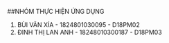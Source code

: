 ##NHÓM THỰC HIỆN ỨNG DỤNG
1. BÙI VĂN XÍA - 1824801030095 - D18PM02
2. ĐINH THỊ LAN ANH - 18248010300187 - D18PM03
